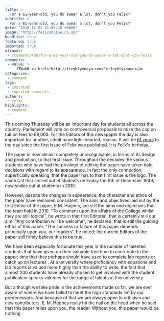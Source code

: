 ```yaml
---
title: >
  For a 61-year-old, you do swear a lot, don’t you Felix?
subtitle: >
  For a 61-year-old, you do swear a lot, don’t you Felix?
date: "2010-12-02 21:07:10 +0000"
image: "http://felixonline.co.uk/"
headline: true
featured: true
imported: true
aliases:
 - /comment/486/for-a-61-year-old-you-do-swear-a-lot-dont-you-felix
comments:
 - value: >
     fTWa86 <a href="http://tfeyhlyxnayo.com/">tfeyhlyxnayo</a>
categories:
 - comment
tags:
 - imported
 - imported_comments
authors:
 - felix
highlights:
 - comment
---
```


This coming Thursday will be an important day for students all across the country. Parliament will vote on controversial proposals to raise the cap on tuition fees to £9,000. For the Editors of this newspaper the day is also important for another, albeit more light-hearted, reason. It will be [61 years](http://felixonline.co.uk/?go=archive&d=1940&y=1949) to the day since the first issue of Felix was published. It is Felix's birthday.

The paper is now almost completely unrecognisable, in terms of its design and production, to that first issue. Throughout the decades the various students who have had the privilege of editing the paper have taken bold decisions with regard to its appearance. In fact the only connection, superficially speaking, that the paper has to that first issue is the logo. The same Cat that smiled out at students on Friday the 9th of December 1949, now smiles out at students in 2010.

However, despite the changes in appearance, the character and ethos of the paper have remained consistent. The aims and objectives laid out by the first Editor of the paper, E.M. Hughes, are still the aims and objectives that the team hold in 2010. "To comment upon the affairs of the College whilst they are still topical", he wrote in that first Editorial; that is certainly still our aim. "Any contribution will be welcome", he declared; that is still the guiding ethos of this paper. "The success or failure of this paper depends principally upon you, our readers", he noted; the current Editors of the paper still firmly believe this to be true.

We have been especially fortunate this year in the number of talented students that have given up their valuable free time to contribute to the paper; time that they perhaps should have used to complete lab reports or catch up on lectures . At a university where proficiency with equations and lab reports is valued more highly than the ability to write, the fact that almost 200 students have already chosen to get involved with the student publication speaks volumes for the range of talents at this university.

But although we take pride in the achievements made so far, we are ever aware of where we have failed to meet the high standards set by our predecessors. And because of that we are always open to criticism and new contributors. E. M. Hughes really hit the nail on the head when he said that this paper relies upon you, the reader. Without you, this paper would be nothing.
